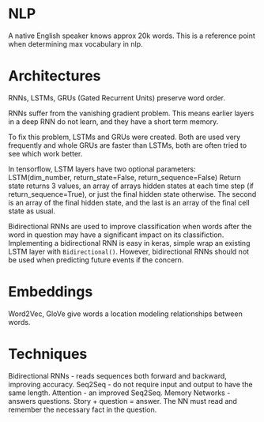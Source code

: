 # NLP

A native English speaker knows approx 20k words. This is a reference point when determining max vocabulary in nlp.

# Architectures

RNNs, LSTMs, GRUs (Gated Recurrent Units) preserve word order.

RNNs suffer from the vanishing gradient problem. This means earlier layers in a deep RNN do not learn, and they have a short term memory.

To fix this problem, LSTMs and GRUs were created. Both are used very frequently and whole GRUs are faster than LSTMs, both are often tried to see which work better.

In tensorflow, LSTM layers have two optional parameters: LSTM(dim_number, return_state=False, return_sequence=False)
Return state returns 3 values, an array of arrays hidden states at each time step (if return_sequence=True), or just the final hidden state otherwise. The second is an array of the final hidden state, and the last is an array of the final cell state as usual.

Bidirectional RNNs are used to improve classification when words after the word in question may have a significant impact on its classifiction. Implementing a bidirectional RNN is easy in keras, simple wrap an existing LSTM layer with `Bidirectional()`. However, bidirectional RNNs should not be used when predicting future events if the concern.

# Embeddings

Word2Vec, GloVe give words a location modeling relationships between words.

# Techniques

Bidirectional RNNs - reads sequences both forward and backward, improving accuracy.
Seq2Seq - do not require input and output to have the same length.
Attention - an improved Seq2Seq.
Memory Networks - answers questions. Story + question = answer. The NN must read and remember the necessary fact in the question.
